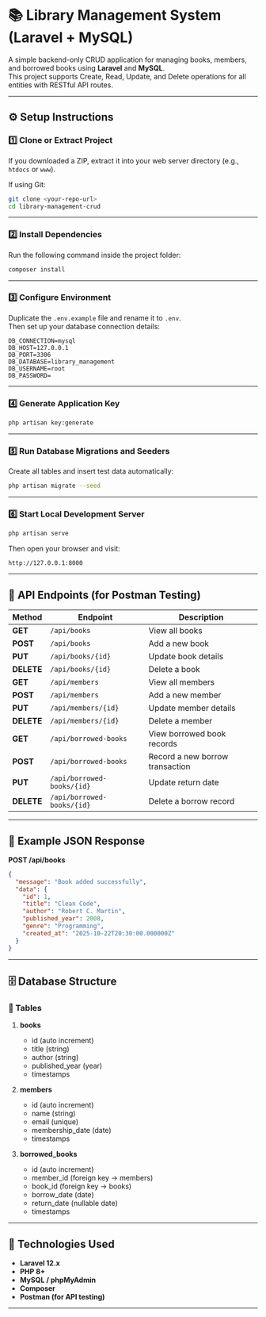 # 📚 Library Management System (Laravel + MySQL)

A simple backend-only CRUD application for managing books, members, and borrowed books using **Laravel** and **MySQL**.  
This project supports Create, Read, Update, and Delete operations for all entities with RESTful API routes.

---

## ⚙️ Setup Instructions

### 1️⃣ Clone or Extract Project
If you downloaded a ZIP, extract it into your web server directory (e.g., `htdocs` or `www`).

If using Git:
```bash
git clone <your-repo-url>
cd library-management-crud
```

---

### 2️⃣ Install Dependencies
Run the following command inside the project folder:
```bash
composer install
```

---

### 3️⃣ Configure Environment
Duplicate the `.env.example` file and rename it to `.env`.  
Then set up your database connection details:
```
DB_CONNECTION=mysql
DB_HOST=127.0.0.1
DB_PORT=3306
DB_DATABASE=library_management
DB_USERNAME=root
DB_PASSWORD=
```

---

### 4️⃣ Generate Application Key
```bash
php artisan key:generate
```

---

### 5️⃣ Run Database Migrations and Seeders
Create all tables and insert test data automatically:
```bash
php artisan migrate --seed
```

---

### 6️⃣ Start Local Development Server
```bash
php artisan serve
```
Then open your browser and visit:
```
http://127.0.0.1:8000
```

---

## 🧪 API Endpoints (for Postman Testing)

| Method | Endpoint | Description |
|--------|-----------|-------------|
| **GET** | `/api/books` | View all books |
| **POST** | `/api/books` | Add a new book |
| **PUT** | `/api/books/{id}` | Update book details |
| **DELETE** | `/api/books/{id}` | Delete a book |
| **GET** | `/api/members` | View all members |
| **POST** | `/api/members` | Add a new member |
| **PUT** | `/api/members/{id}` | Update member details |
| **DELETE** | `/api/members/{id}` | Delete a member |
| **GET** | `/api/borrowed-books` | View borrowed book records |
| **POST** | `/api/borrowed-books` | Record a new borrow transaction |
| **PUT** | `/api/borrowed-books/{id}` | Update return date |
| **DELETE** | `/api/borrowed-books/{id}` | Delete a borrow record |

---

## 🧾 Example JSON Response

**POST /api/books**
```json
{
  "message": "Book added successfully",
  "data": {
    "id": 1,
    "title": "Clean Code",
    "author": "Robert C. Martin",
    "published_year": 2008,
    "genre": "Programming",
    "created_at": "2025-10-22T20:30:00.000000Z"
  }
}
```

---

## 🗄️ Database Structure

### 🧱 Tables

1. **books**
   - id (auto increment)
   - title (string)
   - author (string)
   - published_year (year)
   - timestamps

2. **members**
   - id (auto increment)
   - name (string)
   - email (unique)
   - membership_date (date)
   - timestamps

3. **borrowed_books**
   - id (auto increment)
   - member_id (foreign key → members)
   - book_id (foreign key → books)
   - borrow_date (date)
   - return_date (nullable date)
   - timestamps

---

## 🧰 Technologies Used
- **Laravel 12.x**
- **PHP 8+**
- **MySQL / phpMyAdmin**
- **Composer**
- **Postman (for API testing)**

---

